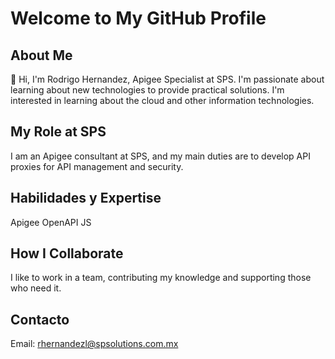 # Welcome to My GitHub Profile

## About Me

🔭 Hi, I'm Rodrigo Hernandez, Apigee Specialist at SPS. I'm passionate about learning about new technologies to provide practical solutions. I'm interested in learning about the cloud and other information technologies.

## My Role at SPS

I am an Apigee consultant at SPS, and my main duties are to develop API proxies for API management and security.
## Habilidades y Expertise
Apigee
OpenAPI
JS

## How I Collaborate

I like to work in a team, contributing my knowledge and supporting those who need it.
## Contacto
Email: rhernandezl@spsolutions.com.mx
<!--
LinkedIn: [Link a tu perfil de LinkedIn]
-->

